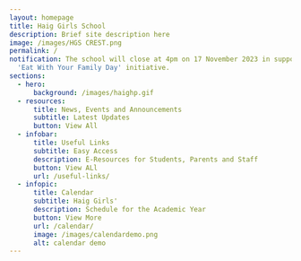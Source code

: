 ```yaml
---
layout: homepage
title: Haig Girls School
description: Brief site description here
image: /images/HGS CREST.png
permalink: /
notification: The school will close at 4pm on 17 November 2023 in support of
  'Eat With Your Family Day' initiative.
sections:
  - hero:
      background: /images/haighp.gif
  - resources:
      title: News, Events and Announcements
      subtitle: Latest Updates
      button: View All
  - infobar:
      title: Useful Links
      subtitle: Easy Access
      description: E-Resources for Students, Parents and Staff
      button: View ALl
      url: /useful-links/
  - infopic:
      title: Calendar
      subtitle: Haig Girls'
      description: Schedule for the Academic Year
      button: View More
      url: /calendar/
      image: /images/calendardemo.png
      alt: calendar demo
---
```

